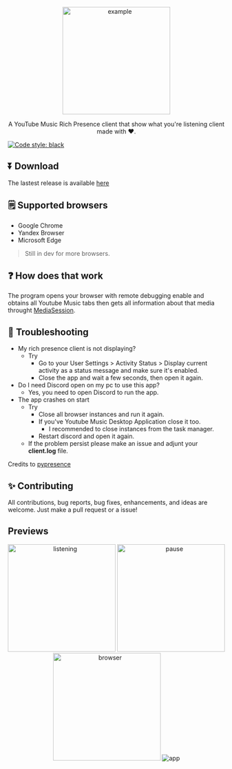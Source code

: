 <p align="center">
<img src="https://github.com/manucabral/YoutubeMusicRPC/blob/main/assets/logo.png?raw=true" width="250" title="example">
</p>
<p align="center">
   A YouTube Music Rich Presence client that show what you're listening client made with ❤️.
</p>

[![Code style: black](https://img.shields.io/badge/code%20style-black-000000.svg)](https://github.com/psf/black)

## ⏬ Download
The lastest release is available [here](https://github.com/manucabral/YoutubeMusicRPC/releases)

## 🗒️ Supported browsers
- Google Chrome
- Yandex Browser
- Microsoft Edge
> Still in dev for more browsers.


## ❓ How does that work
The program opens your browser with remote debugging enable and obtains all Youtube Music tabs then gets all information about that media throught [MediaSession](https://developer.mozilla.org/en-US/docs/Web/API/MediaSession).

## 🔨 Troubleshooting
- My rich presence client is not displaying?
  - Try
    - Go to your User Settings > Activity Status > Display current activity as a status message and make sure it's enabled.
    - Close the app and wait a few seconds, then open it again.
- Do I need Discord open on my pc to use this app?
    - Yes, you need to open Discord to run the app.
- The app crashes on start
    - Try
        - Close all browser instances and run it again.
        - If you've Youtube Music Desktop Application close it too.
          - I recommended to close instances from the task manager.
        - Restart discord and open it again.
    - If the problem persist please make an issue and adjunt your __client.log__ file.
     

Credits to [pypresence](https://github.com/qwertyquerty/pypresence)

## ✨ Contributing
All contributions, bug reports, bug fixes, enhancements, and ideas are welcome. Just make a pull request or a issue!

## Previews
<p align="center"> 
<img src="https://github.com/manucabral/YoutubeMusicRPC/blob/main/assets/listening.png?raw=true" width="250" title="listening">
<img src="https://github.com/manucabral/YouTubeMusicRPC/blob/main/assets/pause.png?raw=true" width="250" title="pause">
<img src="https://github.com/manucabral/YouTubeMusicRPC/blob/main/assets/browser.png?raw=true" width="250" title="browser">
<img src="https://github.com/manucabral/YoutubeMusicRPC/blob/main/assets/app.png?raw=true" title="app">
</p>
